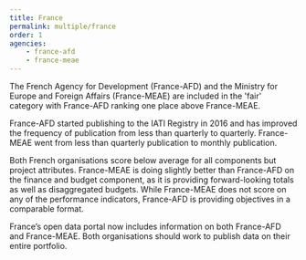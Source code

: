 ```yaml
---
title: France
permalink: multiple/france
order: 1
agencies:
    - france-afd
    - france-meae
---
```


The French Agency for Development (France-AFD) and the Ministry for Europe and Foreign Affairs (France-MEAE) are included in the 'fair' category with France-AFD ranking one place above France-MEAE.

France-AFD started publishing to the IATI Registry in 2016 and has improved the frequency of publication from less than quarterly to quarterly. France-MEAE went from less than quarterly publication to monthly publication.

Both French organisations score below average for all components but project attributes. France-MEAE is doing slightly better than France-AFD on the finance and budget component, as it is providing forward-looking totals as well as disaggregated budgets. While France-MEAE does not score on any of the performance indicators, France-AFD is providing objectives in a comparable format.

France’s open data portal now includes information on both France-AFD and France-MEAE. Both organisations should work to publish data on their entire portfolio.
